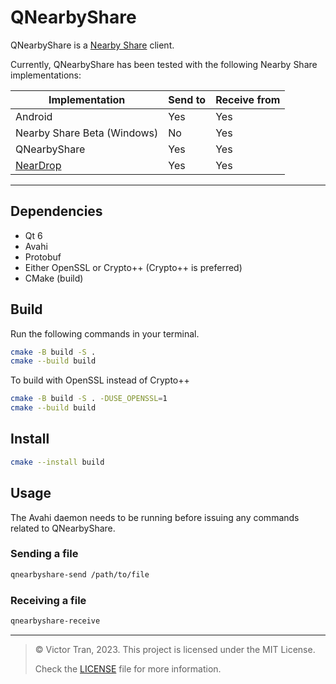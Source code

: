 # QNearbyShare

QNearbyShare is a [Nearby Share](https://support.google.com/files/answer/10514188?hl=en) client.

Currently, QNearbyShare has been tested with the following Nearby Share implementations:

| Implementation                                  | Send to | Receive from |
|-------------------------------------------------|---------|--------------|
| Android                                         | Yes     | Yes          |
| Nearby Share Beta (Windows)                     | No      | Yes          |
| QNearbyShare                                    | Yes     | Yes          |
| [NearDrop](https://github.com/grishka/NearDrop) | Yes     | Yes          |

---

## Dependencies

- Qt 6
- Avahi
- Protobuf
- Either OpenSSL or Crypto++ (Crypto++ is preferred)
- CMake (build)

## Build

Run the following commands in your terminal.

```bash
cmake -B build -S .
cmake --build build
```

To build with OpenSSL instead of Crypto++

```bash
cmake -B build -S . -DUSE_OPENSSL=1
cmake --build build
```

## Install

```bash
cmake --install build
```

## Usage

The Avahi daemon needs to be running before issuing any commands related to QNearbyShare.

### Sending a file

```bash
qnearbyshare-send /path/to/file
```

### Receiving a file

```bash
qnearbyshare-receive
```

---

> © Victor Tran, 2023. This project is licensed under the MIT License.
>
> Check the [LICENSE](LICENSE) file for more information.

